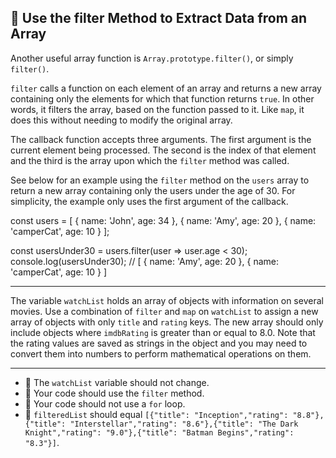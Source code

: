 🚀 Use the filter Method to Extract Data from an Array
------------------------------------------------------

Another useful array function is `Array.prototype.filter()`, or simply `filter()`.

`filter` calls a function on each element of an array and returns a new array containing only the elements for which that function returns `true`. In other words, it filters the array, based on the function passed to it. Like `map`, it does this without needing to modify the original array.

The callback function accepts three arguments. The first argument is the current element being processed. The second is the index of that element and the third is the array upon which the `filter` method was called.

See below for an example using the `filter` method on the `users` array to return a new array containing only the users under the age of 30. For simplicity, the example only uses the first argument of the callback.

const users = \[
  { name: 'John', age: 34 },
  { name: 'Amy', age: 20 },
  { name: 'camperCat', age: 10 }
\];

const usersUnder30 = users.filter(user => user.age < 30);
console.log(usersUnder30); // \[ { name: 'Amy', age: 20 }, { name: 'camperCat', age: 10 } \]

* * *

The variable `watchList` holds an array of objects with information on several movies. Use a combination of `filter` and `map` on `watchList` to assign a new array of objects with only `title` and `rating` keys. The new array should only include objects where `imdbRating` is greater than or equal to 8.0. Note that the rating values are saved as strings in the object and you may need to convert them into numbers to perform mathematical operations on them.

* * *

*   🧪 The `watchList` variable should not change.
*   🧪 Your code should use the `filter` method.
*   🧪 Your code should not use a `for` loop.
*   🧪 `filteredList` should equal `[{"title": "Inception","rating": "8.8"},{"title": "Interstellar","rating": "8.6"},{"title": "The Dark Knight","rating": "9.0"},{"title": "Batman Begins","rating": "8.3"}]`.